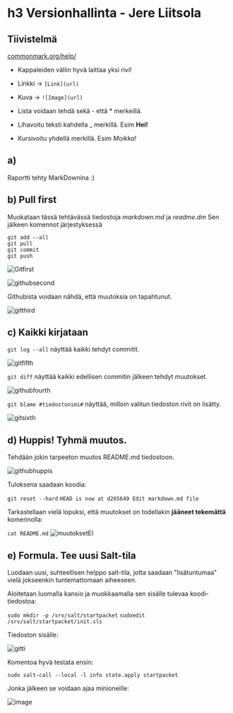 # h3 Versionhallinta - Jere Liitsola

## Tiivistelmä

[commonmark.org/help/](https://commonmark.org/help/)

- Kappaleiden väliin hyvä laittaa yksi rivi!
- Linkki -> `[Link](url)`
- Kuva -> `![Image](url)`

- Lista voidaan tehdä sekä - että * merkeillä.
- Lihavoitu teksti kahdella _ merkillä. Esim __Hei!__
- Kursivoitu yhdellä merkillä. Esim _Moikka!_

## a)

Raportti tehty MarkDownina :)

## b) Pull first

Muokataan tässä tehtävässä tiedostoja _markdown.md_ ja _readme.dm_
Sen jälkeen komennot järjestyksessä

	git add --all
	git pull
	git commit
	git push
	
![Gitfirst](https://user-images.githubusercontent.com/93517790/141511722-b656098c-9cc2-41f6-a5d3-e9b373e317d1.png)

![githubsecond](https://user-images.githubusercontent.com/93517790/141511736-943e421e-f53c-40a1-af9b-2a56ace76923.png)

Githubista voidaan nähdä, että muutoksia on tapahtunut.

![gitthird](https://user-images.githubusercontent.com/93517790/141511743-f17ff188-b625-403c-938f-d2c1d18aef97.png)


## c) Kaikki kirjataan

`git log --all` näyttää kaikki tehdyt commitit.

![gitfifth](https://user-images.githubusercontent.com/93517790/141511748-38aa7996-9c0a-48e0-9d43-f41f4aaa3f8a.png)

`git diff` näyttää kaikki edellisen commitin jälkeen tehdyt muutokset.

![githubfourth](https://user-images.githubusercontent.com/93517790/141511768-030eb310-9eaf-413b-adef-6222f5d397cc.png)

`git blame #tiedostonimi#` näyttää, milloin valitun tiedoston rivit on lisätty.

![gitsixth](https://user-images.githubusercontent.com/93517790/141511754-0f23003c-f818-4b4b-ae61-813a24a93347.png)

## d) Huppis! Tyhmä muutos.

Tehdään jokin tarpeeton muutos README.md tiedostoon.

![githubhuppis](https://user-images.githubusercontent.com/93517790/141513260-2da42e75-721b-43e1-b68f-3cbfa56ca70b.png)

Tuloksena saadaan koodia:

`git reset --hard`
`HEAD is now at d265649 Edit markdown.md file`

Tarkastellaan vielä lopuksi, että muutokset on todellakin __jääneet tekemättä__ komennolla:

`cat README.md`
![muutoksetEI](https://user-images.githubusercontent.com/93517790/141643085-238b6644-c26e-45d6-b288-41fd3da465a4.PNG)

## e) Formula. Tee uusi Salt-tila

Luodaan uusi, suhteellisen helppo salt-tila, jotta saadaan "lisätuntumaa" vielä jokseenkin tuntemattomaan aiheeseen.

Aloitetaan luomalla kansio ja muokkaamalla sen sisälle tulevaa koodi-tiedostoa:

`sudo mkdir -p /srv/salt/startpacket`
`sudoedit /srv/salt/startpacket/init.sls`

Tiedoston sisälle:

![gitti](https://user-images.githubusercontent.com/93517790/141643090-effeca50-b55f-49d7-b6ea-b01de234a0a1.png)

Komentoa hyvä testata ensin:

`sudo salt-call --local -l info state.apply startpacket`

Jonka jälkeen se voidaan ajaa minioneille:

![image](https://user-images.githubusercontent.com/93517790/141643259-33c8b4ac-7b8b-4dca-9c8a-8580f4945038.png)




